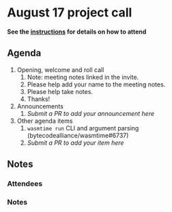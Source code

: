 # August 17 project call

**See the [instructions](../README.md) for details on how to attend**

## Agenda

1. Opening, welcome and roll call
    1. Note: meeting notes linked in the invite.
    1. Please help add your name to the meeting notes.
    1. Please help take notes.
    1. Thanks!
1. Announcements
    1. _Submit a PR to add your announcement here_
1. Other agenda items
    1. `wasmtime run` CLI and argument parsing (bytecodealliance/wasmtime#6737)
    1. _Submit a PR to add your item here_

## Notes

### Attendees

### Notes
